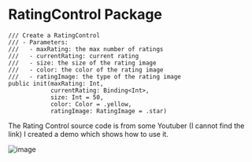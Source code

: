 # RatingControl Package

    /// Create a RatingControl
    /// - Parameters:
    ///   - maxRating: the max number of ratings
    ///   - currentRating: current rating
    ///   - size: the size of the rating image
    ///   - color: the color of the rating image
    ///   - ratingImage: the type of the rating image
    public init(maxRating: Int,
                currentRating: Binding<Int>,
                size: Int = 50,
                color: Color = .yellow,
                ratingImage: RatingImage = .star)
 
 The Rating Control source code is from some Youtuber (I cannot find the link)
 I created a demo which shows how to use it.
 
 ![image](https://user-images.githubusercontent.com/15805568/137278167-8cd5fbe3-400d-43e4-a832-00eeab2b7ed5.png)
